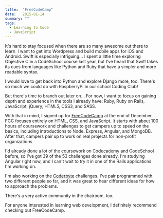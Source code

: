 ```yaml
---
title:  "FreeCodeCamp"
date:   2015-01-14
summary: ""
tags: 
  - Learning to Code
  - JavaScript
---
```

It's hard to stay focused when there are so many awesome out there to learn. I want to get into Wordpress and build mobile apps for iOS and Android. Swift is especially intriguing... I spent a little time exploring Objective C in a CodeSchool course last year, but I've heard that Swift takes its cues from languages like Python and Ruby that have a simpler and more readable syntax.

I would love to get back into Python and explore Django more, too. There's so much we could do with RaspberryPi in our school Coding Club!

But there's time to branch out later on... For now, I want to focus on gaining depth and experience in the tools I already have: Ruby, Ruby on Rails, JavaScript, jQuery, HTML5, CSS3, and SASS.

With that in mind, I signed up for <a href="http://freecodecamp.com/">FreeCodeCamp</a> at the end of December. FCC focuses entirely on HTML, CSS, and JavaScript. It starts with about 100 hours of coursework and challenges to get campers up to speed on the basics, including introductions to Node, Express, Angular, and MongoDB. After that, campers pair up to work on real projects for non-profit organizations.

I'd already done a lot of the coursework on <a href="https://www.codecademy.com/">Codecademy</a> and <a href="http://www.codeschool.com">CodeSchool</a> before, so I've got 39 of the 53 challenges done already. I'm studying Angular right now, and I can't wait to try it in one of the Rails applications I'm working on.

I'm also working on the <a href="http://coderbyte.com/">Coderbyte</a> challenges. I've pair programmed with two different people so far, and it was great to hear different ideas for how to approach the problems.

There's a very active community in the chatroom, too.

For anyone interested in learning web development, I definitely recommend checking out FreeCodeCamp.